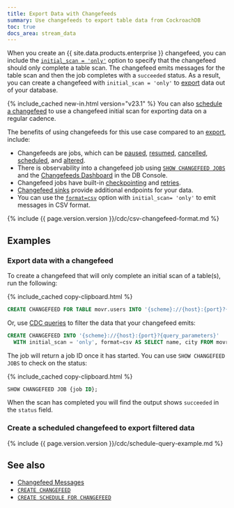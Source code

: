 ```yaml
---
title: Export Data with Changefeeds
summary: Use changefeeds to export table data from CockroachDB
toc: true
docs_area: stream_data
---
```


When you create an {{ site.data.products.enterprise }} changefeed, you can include the [`initial_scan = 'only'`](create-changefeed.html#initial-scan) option to specify that the changefeed should only complete a table scan. The changefeed emits messages for the table scan and then the job completes with a `succeeded` status. As a result, you can create a changefeed with `initial_scan = 'only'` to [export](export.html) data out of your database. 

{% include_cached new-in.html version="v23.1" %} You can also [schedule a changefeed](#create-a-scheduled-changefeed-to-export-filtered-data) to use a changefeed initial scan for exporting data on a regular cadence. 

The benefits of using changefeeds for this use case compared to an [export](export.html), include:

- Changefeeds are jobs, which can be [paused](pause-job.html), [resumed](resume-job.html), [cancelled](cancel-job.html), [scheduled](create-schedule-for-changefeed.html), and [altered](alter-changefeed.html).
- There is observability into a changefeed job using [`SHOW CHANGEFEED JOBS`](show-jobs.html#show-changefeed-jobs) and the [Changefeeds Dashboard](ui-cdc-dashboard.html) in the DB Console.
- Changefeed jobs have built-in [checkpointing](change-data-capture-overview.html#how-does-an-enterprise-changefeed-work) and [retries](monitor-and-debug-changefeeds.html#changefeed-retry-errors).
- [Changefeed sinks](changefeed-sinks.html) provide additional endpoints for your data.
- You can use the [`format=csv`](create-changefeed.html#format) option with `initial_scan= 'only'` to emit messages in CSV format.

{% include {{ page.version.version }}/cdc/csv-changefeed-format.md %}

## Examples

### Export data with a changefeed

To create a changefeed that will only complete an initial scan of a table(s), run the following:

{% include_cached copy-clipboard.html %}
~~~ sql
CREATE CHANGEFEED FOR TABLE movr.users INTO '{scheme}://{host}:{port}?{query_parameters}' WITH initial_scan = 'only', format=csv;
~~~

Or, use [CDC queries](cdc-queries.html) to filter the data that your changefeed emits:

~~~ sql
CREATE CHANGEFEED INTO '{scheme}://{host}:{port}?{query_parameters}' 
  WITH initial_scan = 'only', format=csv AS SELECT name, city FROM movr.users;
~~~

The job will return a job ID once it has started. You can use `SHOW CHANGEFEED JOBS` to check on the status:

{% include_cached copy-clipboard.html %}
~~~ sql
SHOW CHANGEFEED JOB {job ID};
~~~

When the scan has completed you will find the output shows `succeeded` in the `status` field.

### Create a scheduled changefeed to export filtered data

{% include {{ page.version.version }}/cdc/schedule-query-example.md %}

## See also

- [Changefeed Messages](changefeed-messages.html)
- [`CREATE CHANGEFEED`](create-changefeed.html)
- [`CREATE SCHEDULE FOR CHANGEFEED`](create-schedule-for-changefeed.html)